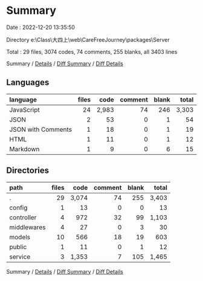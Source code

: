 # Summary

Date : 2022-12-20 13:35:50

Directory e:\\Class\\大四上\\web\\CareFreeJourney\\packages\\Server

Total : 29 files,  3074 codes, 74 comments, 255 blanks, all 3403 lines

Summary / [Details](details.md) / [Diff Summary](diff.md) / [Diff Details](diff-details.md)

## Languages
| language | files | code | comment | blank | total |
| :--- | ---: | ---: | ---: | ---: | ---: |
| JavaScript | 24 | 2,983 | 74 | 246 | 3,303 |
| JSON | 2 | 53 | 0 | 1 | 54 |
| JSON with Comments | 1 | 18 | 0 | 1 | 19 |
| HTML | 1 | 11 | 0 | 1 | 12 |
| Markdown | 1 | 9 | 0 | 6 | 15 |

## Directories
| path | files | code | comment | blank | total |
| :--- | ---: | ---: | ---: | ---: | ---: |
| . | 29 | 3,074 | 74 | 255 | 3,403 |
| config | 1 | 13 | 0 | 0 | 13 |
| controller | 4 | 972 | 32 | 99 | 1,103 |
| middlewares | 4 | 27 | 0 | 3 | 30 |
| models | 10 | 566 | 18 | 19 | 603 |
| public | 1 | 11 | 0 | 1 | 12 |
| service | 3 | 1,353 | 7 | 105 | 1,465 |

Summary / [Details](details.md) / [Diff Summary](diff.md) / [Diff Details](diff-details.md)